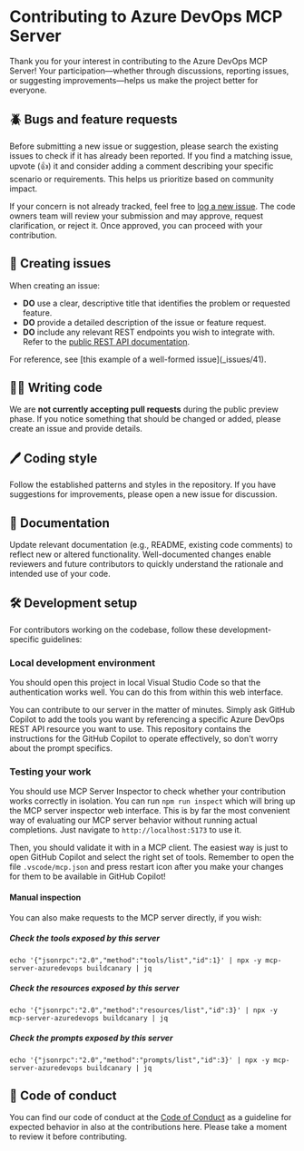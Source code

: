 # Contributing to Azure DevOps MCP Server

Thank you for your interest in contributing to the Azure DevOps MCP Server! Your participation—whether through discussions, reporting issues, or suggesting improvements—helps us make the project better for everyone.

## 🪲 Bugs and feature requests

Before submitting a new issue or suggestion, please search the existing issues to check if it has already been reported. If you find a matching issue, upvote (👍) it and consider adding a comment describing your specific scenario or requirements. This helps us prioritize based on community impact.

If your concern is not already tracked, feel free to [log a new issue](https://github.com/microsoft/azure-devops-mcp/issues). The code owners team will review your submission and may approve, request clarification, or reject it. Once approved, you can proceed with your contribution.

## 📝 Creating issues

When creating an issue:

- **DO** use a clear, descriptive title that identifies the problem or requested feature.
- **DO** provide a detailed description of the issue or feature request.
- **DO** include any relevant REST endpoints you wish to integrate with. Refer to the [public REST API documentation](https://learn.microsoft.com/en-us/rest/api/azure/devops).

For reference, see [this example of a well-formed issue](<repo>_issues/41).

## 👩‍💻 Writing code

We are **not currently accepting pull requests** during the public preview phase. If you notice something that should be changed or added, please create an issue and provide details.

## 🖊️ Coding style

Follow the established patterns and styles in the repository. If you have suggestions for improvements, please open a new issue for discussion.

## 📑 Documentation

Update relevant documentation (e.g., README, existing code comments) to reflect new or altered functionality. Well-documented changes enable reviewers and future contributors to quickly understand the rationale and intended use of your code.

## 🛠️ Development setup

For contributors working on the codebase, follow these development-specific guidelines:

### Local development environment

You should open this project in local Visual Studio Code so that the authentication works well.
You can do this from within this web interface.

You can contribute to our server in the matter of minutes.
Simply ask GitHub Copilot to add the tools you want by referencing a specific Azure DevOps REST API resource you want to use.
This repository contains the instructions for the GitHub Copilot to operate effectively, so don't worry about the prompt specifics.

### Testing your work

You should use MCP Server Inspector to check whether your contribution works correctly in isolation.
You can run `npm run inspect` which will bring up the MCP server inspector web interface.
This is by far the most convenient way of evaluating our MCP server behavior without running actual completions.
Just navigate to `http://localhost:5173` to use it.

Then, you should validate it with in a MCP client. The easiest way is just to open GitHub Copilot and select the right set of tools.
Remember to open the file `.vscode/mcp.json` and press restart icon after you make your changes for them to be available in GitHub Copilot!

#### Manual inspection

You can also make requests to the MCP server directly, if you wish:

##### Check the tools exposed by this server

`echo '{"jsonrpc":"2.0","method":"tools/list","id":1}' | npx -y mcp-server-azuredevops buildcanary | jq`

##### Check the resources exposed by this server

`echo '{"jsonrpc":"2.0","method":"resources/list","id":3}' | npx -y mcp-server-azuredevops buildcanary | jq`

##### Check the prompts exposed by this server

`echo '{"jsonrpc":"2.0","method":"prompts/list","id":3}' | npx -y mcp-server-azuredevops buildcanary | jq`

## 🤝 Code of conduct

You can find our code of conduct at the [Code of Conduct](./CODE_OF_CONDUCT.md) as a guideline for expected behavior in also at the contributions here. Please take a moment to review it before contributing.